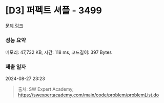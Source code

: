 # [D3] 퍼펙트 셔플 - 3499 

[문제 링크](https://swexpertacademy.com/main/code/problem/problemDetail.do?contestProbId=AWGsRbk6AQIDFAVW) 

### 성능 요약

메모리: 47,732 KB, 시간: 118 ms, 코드길이: 397 Bytes

### 제출 일자

2024-08-27 23:23



> 출처: SW Expert Academy, https://swexpertacademy.com/main/code/problem/problemList.do